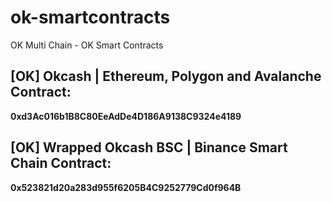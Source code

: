 # ok-smartcontracts
OK Multi Chain - OK Smart Contracts

## [OK] Okcash | Ethereum, Polygon and Avalanche Contract:

**0xd3Ac016b1B8C80EeAdDe4D186A9138C9324e4189**

## [OK] Wrapped Okcash BSC | Binance Smart Chain Contract:

**0x523821d20a283d955f6205B4C9252779Cd0f964B**
